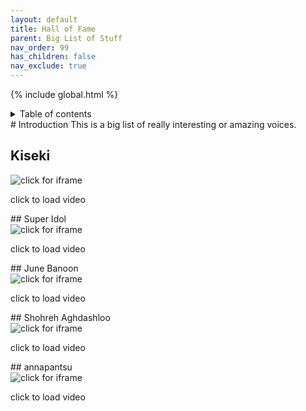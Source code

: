 ```yaml
---
layout: default
title: Hall of Fame
parent: Big List of Stuff
nav_order: 99
has_children: false
nav_exclude: true
---
```

{% include global.html %}
<details closed markdown="block">
  <summary>
    Table of contents
  </summary>
{: .text-delta }
1. TOC
{:toc}
</details>
# Introduction
This is a big list of really interesting or amazing voices.

## Kiseki
<div id="v-kiseki" onclick="buildiframe_yt('v-kiseki','crS7Cliv75U')" class="yt-thumb imghover">
  <img src="https://img.youtube.com/vi/crS7Cliv75U/0.jpg" alt="click for iframe" class="">
  <p class="imgcenter">click to load video</p>
</div>
## Super Idol
<div id="v-superidol" onclick="buildiframe_yt('v-superidol','Hif-WDuzuTs')" class="yt-thumb imghover">
  <img src="https://img.youtube.com/vi/Hif-WDuzuTs/0.jpg" alt="click for iframe" class="">
  <p class="imgcenter">click to load video</p>
</div>
## June Banoon
<div id="v-hercomes" onclick="buildiframe_yt('v-hercomes','KTlCIwsBQow')" class="yt-thumb imghover">
  <img src="https://img.youtube.com/vi/KTlCIwsBQow/0.jpg" alt="click for iframe" class="">
  <p class="imgcenter">click to load video</p>
</div>
## Shohreh Aghdashloo
<div id="v-shohreh" onclick="buildiframe_yt('v-shohreh','KTlCIwsBQow')" class="yt-thumb imghover">
  <img src="https://img.youtube.com/vi/sG0lTiZHqMA/0.jpg" alt="click for iframe" class="">
  <p class="imgcenter">click to load video</p>
</div>
## annapantsu
<div id="v-annapantsu" onclick="buildiframe_yt('v-annapantsu','buhxqbrY-Do')" class="yt-thumb imghover">
  <img src="https://img.youtube.com/vi/buhxqbrY-Do/0.jpg" alt="click for iframe" class="">
  <p class="imgcenter">click to load video</p>
</div>





<!--  -->
